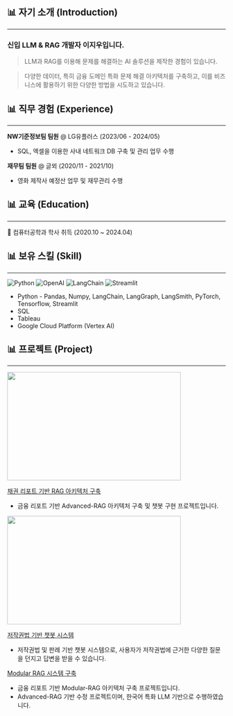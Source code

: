 ## 📊 자기 소개 (Introduction)
------

### 신입 LLM & RAG 개발자 이지우입니다.

> LLM과 RAG를 이용해 문제를 해결하는 AI 솔루션을 제작한 경험이 있습니다.

> 다양한 데이터, 특히 금융 도메인 특화 문제 해결 아키텍처를 구축하고, 이를 비즈니스에 활용하기 위한 다양한 방법을 시도하고 있습니다.


## 📊 직무 경험 (Experience)
------

**NW기준정보팀 팀원** @ LG유플러스 (2023/06 - 2024/05)

- SQL, 엑셀을 이용한 사내 네트워크 DB 구축 및 관리 업무 수행



**재무팀 팀원** @ 글뫼 (2020/11 - 2021/10)

- 영화 제작사 예정산 업무 및 재무관리 수행


## 📊 교육 (Education)
------
🏫 컴퓨터공학과 학사 취득 (2020.10 ~ 2024.04)





## 📊 보유 스킬 (Skill)
------
![Python](https://img.shields.io/badge/Python-3776AB?style=flat-square&logo=python&logoColor=white)
![OpenAI](https://img.shields.io/badge/OpenAI-412991?style=flat-square&logo=OpenAI&logoColor=white)
![LangChain](https://img.shields.io/badge/LangChain-1C3C3C?style=flat-square&logo=LangChain&logoColor=white)
![Streamlit](https://img.shields.io/badge/Streamlit-FF4B4B?style=flat-square&logo=Streamlit&logoColor=white)
- Python - Pandas, Numpy, LangChain, LangGraph, LangSmith, PyTorch, Tensorflow, Streamlit
- SQL
- Tableau
- Google Cloud Platform (Vertex AI)


## 📊 프로젝트 (Project)
------
<img src="assets/img/finance.jpg" width="400" height="250"/>

[채권 리포트 기반 RAG 아키텍처 구축](https://github.com/DS3th-AIFFEELTHON/Bogosa)
- 금융 리포트 기반 Advanced-RAG 아키텍처 구축 및 챗봇 구현 프로젝트입니다.

<img src="assets/img/copyright.jpg" width="400" height="250"/>

[저작권법 기반 챗봇 시스템](https://github.com/highlevelnotes/Langchainthon_2)
- 저작권법 및 판례 기반 챗봇 시스템으로, 사용자가 저작권법에 근거한 다양한 질문을 던지고 답변을 받을 수 있습니다.

[Modular RAG 시스템 구축](https://github.com/highlevelnotes/ModularRAG-with-HyperClovaX)
- 금융 리포트 기반 Modular-RAG 아키텍처 구축 프로젝트입니다.
- Advanced-RAG 기반 수정 프로젝트이며, 한국어 특화 LLM 기반으로 수행하였습니다.
